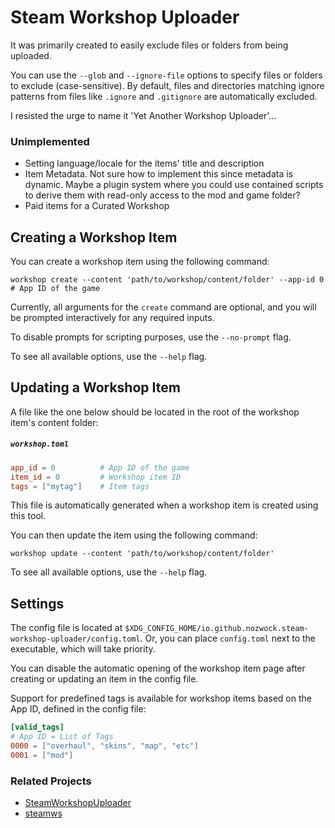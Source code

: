 # Steam Workshop Uploader

It was primarily created to easily exclude files or folders from being uploaded.

You can use the `--glob` and `--ignore-file` options to specify files or folders to exclude (case-sensitive). By default, files and directories matching ignore patterns from files like `.ignore` and `.gitignore` are automatically excluded.

I resisted the urge to name it 'Yet Another Workshop Uploader'...

### Unimplemented
- Setting language/locale for the items' title and description
- Item Metadata. Not sure how to implement this since metadata is dynamic. Maybe a plugin system where you could use contained scripts to derive them with read-only access to the mod and game folder?
- Paid items for a Curated Workshop

## Creating a Workshop Item

You can create a workshop item using the following command:

```shell
workshop create --content 'path/to/workshop/content/folder' --app-id 0 # App ID of the game
```

Currently, all arguments for the `create` command are optional, and you will be prompted interactively for any required inputs.

To disable prompts for scripting purposes, use the `--no-prompt` flag.

To see all available options, use the `--help` flag.

## Updating a Workshop Item  

A file like the one below should be located in the root of the workshop item's content folder:  

##### `workshop.toml`  
```toml  
app_id = 0          # App ID of the game  
item_id = 0         # Workshop item ID  
tags = ["mytag"]    # Item tags  
```  

This file is automatically generated when a workshop item is created using this tool.

You can then update the item using the following command:

```shell
workshop update --content 'path/to/workshop/content/folder'
```

To see all available options, use the `--help` flag.

## Settings

The config file is located at `$XDG_CONFIG_HOME/io.github.nozwock.steam-workshop-uploader/config.toml`. Or, you can place `config.toml` next to the executable, which will take priority.

You can disable the automatic opening of the workshop item page after creating or updating an item in the config file.

Support for predefined tags is available for workshop items based on the App ID, defined in the config file:
```toml
[valid_tags]
# App ID = List of Tags
0000 = ["overhaul", "skins", "map", "etc"]
0001 = ["mod"]
```

### Related Projects

- [SteamWorkshopUploader](https://github.com/nihilocrat/SteamWorkshopUploader)
- [steamws](https://github.com/wyozi/steamws)
